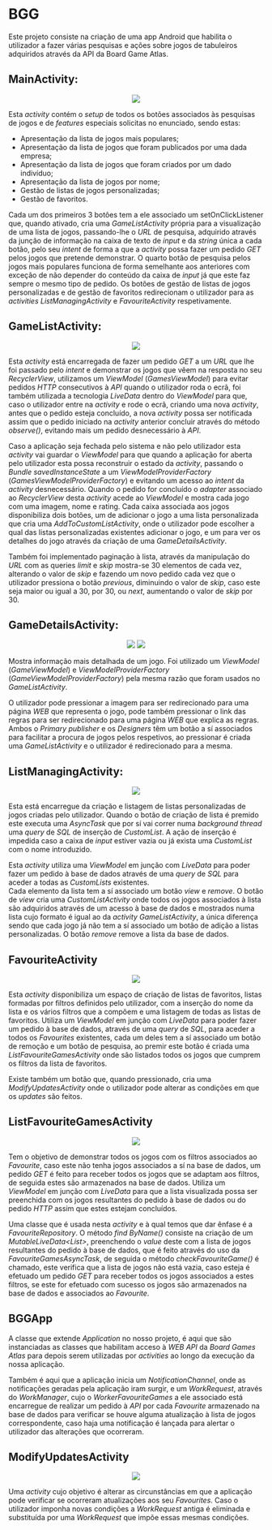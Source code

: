 # BGG
Este projeto consiste na criação de uma app Android que habilita o utilizador a fazer várias pesquisas e ações sobre jogos de tabuleiros adquiridos através da API da Board Game Atlas.

## MainActivity:

<p align="center">
  <img src="https://github.com/marcomartins1998/BGG/screenshots/MainActivity.png"/>
</p>

Esta _activity_ contém o _setup_ de todos os botões associados às pesquisas de jogos e de _features_ especiais solicitas no enunciado, sendo estas:
* Apresentação da lista de jogos mais populares;
* Apresentação da lista de jogos que foram publicados por uma dada empresa;
* Apresentação da lista de jogos que foram criados por um dado indivíduo;
* Apresentação da lista de jogos por nome;
* Gestão de listas de jogos personalizadas;	
* Gestão de favoritos.

Cada um dos primeiros 3 botões tem a ele associado um setOnClickListener que, quando ativado, cria uma _GameListActivity_ própria para a visualização de uma lista de jogos, passando-lhe o _URL_ de pesquisa, adquirido através da junção de informação na caixa de texto de _input_ e da _string_ única a cada botão, pelo seu _intent_ de forma a que a _activity_ possa fazer um pedido _GET_ pelos jogos que pretende demonstrar. O quarto botão de pesquisa pelos jogos mais populares funciona de forma semelhante aos anteriores com exceção de não depender do conteúdo da caixa de _input_ já que este faz sempre o mesmo tipo de pedido. Os botões de gestão de listas de jogos personalizadas e de gestão de favoritos redirecionam o utilizador para as _activities_ _ListManagingActivity_ e _FavouriteActivity_ respetivamente.

## GameListActivity:

<p align="center">
  <img src="https://github.com/marcomartins1998/BGG/screenshots/GameListActivity.png"/>
</p>
 
Esta _activity_ está encarregada de fazer um pedido _GET_ a um _URL_ que lhe foi passado pelo _intent_ e demonstrar os jogos que vêem na resposta no seu _RecyclerView_, utilizamos um _ViewModel_ (_GamesViewModel_) para evitar pedidos _HTTP_ consecutivos à _API_ quando o utilizador roda o ecrã, foi também utilizada a tecnologia _LiveData_ dentro do _ViewModel_ para que, caso o utilizador entre na _activity_ e rode o ecrã, criando uma nova _activity_, antes que o pedido esteja concluído, a nova _activity_ possa ser notificada assim que o pedido iniciado na _activity_ anterior concluir através do método _observe()_, evitando mais um pedido desnecessário à _API_.
 
Caso a aplicação seja fechada pelo sistema e não pelo utilizador esta _activity_ vai guardar o _ViewModel_ para que quando a aplicação for aberta pelo utilizador esta possa reconstruir o estado da _activity_, passando o _Bundle_ _savedInstanceState_ a um _ViewModelProviderFactory_ (_GamesViewModelProviderFactory_) e evitando um acesso ao _intent_ da _activity_ desnecessário. Quando o pedido for concluído o _adapter_ associado ao _RecyclerView_ desta _activity_ acede ao _ViewModel_ e mostra cada jogo com uma imagem, nome e rating. Cada caixa associada aos jogos disponibiliza dois botões, um de adicionar o jogo a uma lista personalizada que cria uma _AddToCustomListActivity_, onde o utilizador pode escolher a qual das listas personalizadas existentes adicionar o jogo, e um para ver os detalhes do jogo através da criação de uma _GameDetailsActivity_.

Também foi implementado paginação à lista, através da manipulação do _URL_ com as queries _limit_ e _skip_ mostra-se 30 elementos de cada vez, alterando o valor de _skip_ e fazendo um novo pedido cada vez que o utilizador pressiona o botão _previous_, diminuindo o valor de _skip_, caso este seja maior ou igual a 30, por 30, ou _next_, aumentando o valor de _skip_ por 30.

## GameDetailsActivity:

<p align="center">
  <img src="https://github.com/marcomartins1998/BGG/screenshots/GameDetailsActivity1.png"/>
  <img src="https://github.com/marcomartins1998/BGG/screenshots/GameDetailsActivity2.png"/>
</p>

Mostra informação mais detalhada de um jogo. Foi utilizado um _ViewModel_ (_GameViewModel_) e _ViewModelProviderFactory_ (_GameViewModelProviderFactory_) pela mesma razão que foram usados no _GameListActivity_.

O utilizador pode pressionar a imagem para ser redirecionado para uma página _WEB_ que representa o jogo, pode também pressionar o link das regras para ser redirecionado para uma página _WEB_ que explica as regras. Ambos o _Primary publisher_ e os _Designers_ têm um botão a sí associados para facilitar a procura de jogos pelos respetivos, ao pressionar é criada uma _GameListActivity_ e o utilizador é redirecionado para a mesma.

## ListManagingActivity:

<p align="center">
  <img src="https://github.com/marcomartins1998/BGG/screenshots/ListManagingActivity.png"/>
</p>

Esta está encarregue da criação e listagem de listas personalizadas de jogos criadas pelo utilizador. Quando o botão de criação de lista é premido este executa uma _AsyncTask_ que por sí vai correr numa _background thread_ uma _query_ de _SQL_ de inserção de _CustomList_. A ação de inserção é impedida caso a caixa de _input_ estiver vazia ou já exista uma _CustomList_ com o nome introduzido.

Esta _activity_ utiliza uma _ViewModel_ em junção com _LiveData_ para poder fazer um pedido à base de dados através de uma _query_ de _SQL_ para aceder a todas as _CustomLists_ existentes.  
Cada elemento da lista tem a sí associado um botão _view_ e _remove_. O botão de _view_ cria uma _CustomListActivity_ onde todos os jogos associados à lista são adquiridos através de um acesso à base de dados e mostrados numa lista cujo formato é igual ao da _activity_ _GameListActivity_, a única diferença sendo que cada jogo já não tem a sí associado um botão de adição a listas personalizadas. O botão _remove_ remove a lista da base de dados.

## FavouriteActivity

<p align="center">
  <img src="https://github.com/marcomartins1998/BGG/screenshots/FavouriteActivity.png"/>
</p>
 
Esta _activity_ disponibiliza um espaço de criação de listas de favoritos, listas formadas por filtros definidos pelo utilizador, com a inserção do nome da lista e os vários filtros que a compõem e uma listagem de todas as listas de favoritos. Utiliza um _ViewModel_ em junção com _LiveData_ para poder fazer um pedido à base de dados, através de uma _query_ de _SQL_, para aceder a todos os _Favourites_ existentes, cada um deles tem a sí associado um botão de remoção e um botão de pesquisa, ao premir este botão é criada uma _ListFavouriteGamesActivity_ onde são listados todos os jogos que cumprem os filtros da lista de favoritos.

Existe também um botão que, quando pressionado, cria uma _ModifyUpdatesActivity_ onde o utilizador pode alterar as condições em que os _updates_ são feitos.

## ListFavouriteGamesActivity

<p align="center">
  <img src="https://github.com/marcomartins1998/BGG/screenshots/ListFavouriteGamesActivity.png"/>
</p>
 
Tem o objetivo de demonstrar todos os jogos com os filtros associados ao _Favourite_, caso este não tenha jogos associados a sí na base de dados, um pedido _GET_ é feito para receber todos os jogos que se adaptam aos filtros, de seguida estes são armazenados na base de dados. Utiliza um _ViewModel_ em junção com _LiveData_ para que a lista visualizada possa ser preenchida com os jogos resultantes do pedido à base de dados ou do pedido _HTTP_ assim que estes estejam concluídos.

Uma classe que é usada nesta _activity_ e à qual temos que dar ênfase é a _FavouriteRepository_. O método _find
ByName()_ consiste na criação de um _MutableLiveData<List<Game>>_, preenchendo o _value_ deste com a lista de jogos resultantes do pedido à base de dados, que é feito através do uso da _FavouriteGamesAsyncTask_, de seguida o método _checkFavouriteGame()_ é chamado, este verifica que a lista de jogos não está vazia, caso esteja é efetuado um pedido _GET_ para receber todos os jogos associados a estes filtros, se este for efetuado com sucesso os jogos são armazenados na base de dados e associados ao _Favourite_.

## BGGApp

A classe que extende _Application_ no nosso projeto, é aqui que são instanciadas as classes que habilitam acceso à _WEB API_ da _Board Games Atlas_ para depois serem utilizadas por _activities_ ao longo da execução da nossa aplicação.

Também é aqui que a aplicação inicia um _NotificationChannel_, onde as notificações geradas pela aplicação iram surgir, e um _WorkRequest_, através do _WorkManager_, cujo o _WorkerFavouriteGames_ a ele associado está encarregue de realizar um pedido à _API_ por cada _Favourite_ armazenado na base de dados para verificar se houve alguma atualização à lista de jogos correspondente, caso haja uma notificação é lançada para alertar o utilizador das alterações que ocorreram.

## ModifyUpdatesActivity

<p align="center">
  <img src="https://github.com/marcomartins1998/BGG/screenshots/ModifyUpdatesActivity.png"/>
</p>
 
Uma _activity_ cujo objetivo é alterar as circunstâncias em que a aplicação pode verificar se ocorreram atualizações aos seu _Favourites_. Caso o utilizador imponha novas condições a _WorkRequest_ antiga é eliminada e substituída por uma _WorkRequest_ que impõe essas mesmas condições.